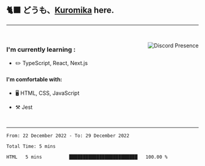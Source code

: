 ## 🐈‍⬛ どうも、<a href="https://twitter.com/kuromika__">Kuromika</a> here.


---

<br clear='left'/>

<a href="https://discord.com/users/1029464575604699166/" target="_blank" rel="nofollow"> <img src="https://lanyard-profile-readme.vercel.app/api/1029464575604699166?idleMessage=Probably%20doing%20something%20else..." alt="Discord Presence" align="right"></a>

### I'm currently learning :

- :pencil2: TypeScript, React, Next.js

#### I'm comfortable with:

- 🖥️ HTML, CSS, JavaScript

- :hammer_and_pick: Jest

<br clear='right'/>

---

<!--START_SECTION:waka-->

```text
From: 22 December 2022 - To: 29 December 2022

Total Time: 5 mins

HTML   5 mins          █████████████████████████   100.00 %
```

<!--END_SECTION:waka-->
